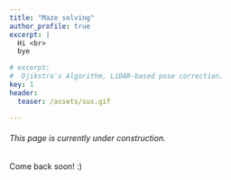 ```yaml
---
title: "Maze solving"
author_profile: true
excerpt: |
  Hi <br>
  bye

# excerpt:
#  Djikstra's Algorithm, LiDAR-based pose correction.
key: 1
header:
  teaser: /assets/sus.gif

---
```

###### This page is currently under construction.

Come back soon! :) 